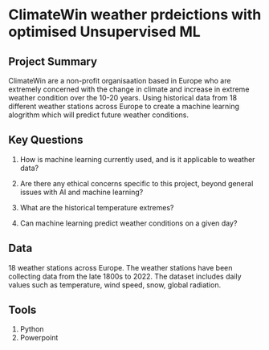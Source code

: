 # ClimateWin weather prdeictions with optimised Unsupervised ML

## Project Summary
ClimateWin are a non-profit organisaation based in Europe who are extremely concerned with the change in climate and increase in extreme weather condition over the 10-20 years. Using historical data from 18 different weather stations across Europe to create a machine learning alogrithm which will predict future weather conditions.

## Key Questions

1. How is machine learning currently used, and is it applicable to weather data?

2. Are there any ethical concerns specific to this project, beyond general issues with AI and machine learning?

3. What are the historical temperature extremes?

4. Can machine learning predict weather conditions on a given day?


## Data 

18 weather stations across Europe. The weather stations have been collecting data from the late 1800s to 2022. The dataset includes daily values such as temperature, wind speed, snow, global radiation.


## Tools
1. Python
2. Powerpoint
